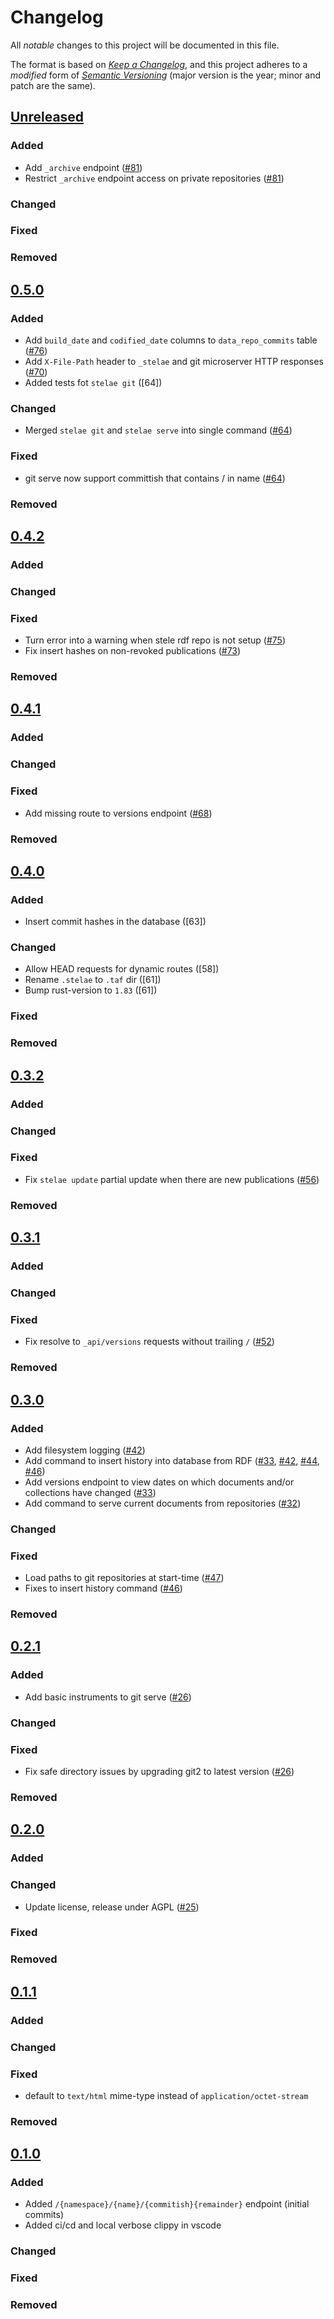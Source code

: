 # Changelog

All _notable_ changes to this project will be documented in this file.

The format is based on _[Keep a Changelog][keepachangelog]_,
and this project adheres to a _modified_ form of _[Semantic Versioning][semver]_
(major version is the year; minor and patch are the same).

## [Unreleased]

### Added

- Add `_archive` endpoint ([#81])
- Restrict `_archive` endpoint access on private repositories ([#81])

### Changed

### Fixed

### Removed

[#81]: https://github.com/openlawlibrary/stelae/pull/81

## [0.5.0]

### Added

- Add `build_date` and `codified_date` columns to `data_repo_commits` table ([#76])
- Add `X-File-Path` header to `_stelae` and git microserver HTTP responses ([#70])
- Added tests fot `stelae git` ([64])

### Changed

- Merged `stelae git` and `stelae serve` into single command ([#64])

### Fixed

- git serve now support committish that contains / in name ([#64])

### Removed

[#76]: https://github.com/openlawlibrary/stelae/pull/76
[#70]: https://github.com/openlawlibrary/stelae/pull/70
[#64]: https://github.com/openlawlibrary/stelae/pull/64

## [0.4.2]

### Added

### Changed

### Fixed

- Turn error into a warning when stele rdf repo is not setup ([#75])
- Fix insert hashes on non-revoked publications ([#73])

### Removed

[#75]: https://github.com/openlawlibrary/stelae/pull/75
[#73]: https://github.com/openlawlibrary/stelae/pull/73


## [0.4.1]

### Added

### Changed

### Fixed

- Add missing route to versions endpoint ([#68])

### Removed

[#68]: https://github.com/openlawlibrary/stelae/pull/68

## [0.4.0]

### Added

- Insert commit hashes in the database ([63])

### Changed

- Allow HEAD requests for dynamic routes ([58])
- Rename `.stelae` to `.taf` dir ([61])
- Bump rust-version to `1.83` ([61])

### Fixed

### Removed

[#63]: https://github.com/openlawlibrary/stelae/pull/63
[#61]: https://github.com/openlawlibrary/stelae/pull/61
[#58]: https://github.com/openlawlibrary/stelae/pull/58

## [0.3.2]

### Added

### Changed

### Fixed

- Fix `stelae update` partial update when there are new publications ([#56])

### Removed

[#56]: https://github.com/openlawlibrary/stelae/pull/56

## [0.3.1]

### Added

### Changed

### Fixed

- Fix resolve to `_api/versions` requests without trailing `/` ([#52])

### Removed

[#52]: https://github.com/openlawlibrary/stelae/pull/52

## [0.3.0]

### Added

- Add filesystem logging ([#42])
- Add command to insert history into database from RDF ([#33], [#42], [#44], [#46])
- Add versions endpoint to view dates on which documents and/or collections have changed ([#33])
- Add command to serve current documents from repositories ([#32])

### Changed

### Fixed

- Load paths to git repositories at start-time ([#47])
- Fixes to insert history command ([#46])

### Removed

[#47]: https://github.com/openlawlibrary/stelae/pull/47
[#46]: https://github.com/openlawlibrary/stelae/pull/46
[#44]: https://github.com/openlawlibrary/stelae/pull/44
[#42]: https://github.com/openlawlibrary/stelae/pull/42
[#33]: https://github.com/openlawlibrary/stelae/pull/33
[#32]: https://github.com/openlawlibrary/stelae/pull/32

## [0.2.1]

### Added

- Add basic instruments to git serve ([#26])

### Changed

### Fixed

- Fix safe directory issues by upgrading git2 to latest version ([#26])

### Removed

[#26]: https://github.com/openlawlibrary/stelae/pull/26

## [0.2.0]

### Added

### Changed

- Update license, release under AGPL ([#25])

### Fixed

### Removed

[#25]: https://github.com/openlawlibrary/stelae/pull/25

## [0.1.1]

### Added

### Changed

### Fixed

- default to `text/html` mime-type instead of `application/octet-stream`

### Removed

## [0.1.0]

### Added

- Added `/{namespace}/{name}/{commitish}{remainder}` endpoint (initial commits)
- Added ci/cd and local verbose clippy in vscode

### Changed

### Fixed

### Removed

[Unreleased]: https://github.com/openlawlibrary/stelae/compare/v0.5.0...HEAD
[0.5.0]: https://github.com/openlawlibrary/stelae/compare/v0.4.2...v0.5.0
[0.4.2]: https://github.com/openlawlibrary/stelae/compare/v0.4.1...v0.4.2
[0.4.1]: https://github.com/openlawlibrary/stelae/compare/v0.4.0...v0.4.1
[0.4.0]: https://github.com/openlawlibrary/stelae/compare/v0.3.2...v0.4.0
[0.3.2]: https://github.com/openlawlibrary/stelae/compare/v0.3.1...v0.3.2
[0.3.1]: https://github.com/openlawlibrary/stelae/compare/v0.3.0...v0.3.1
[0.3.0]: https://github.com/openlawlibrary/stelae/compare/v0.2.1...v0.3.0
[0.2.1]: https://github.com/openlawlibrary/stelae/compare/v0.2.0...v0.2.1
[0.2.0]: https://github.com/openlawlibrary/stelae/compare/v0.1.1...v0.2.0
[0.1.1]: https://github.com/openlawlibrary/stelae/compare/v0.1.0...v0.1.1
[0.1.0]: https://github.com/openlawlibrary/stelae/compare/2b01423c06369f5f0f168ae4c4698371d713ede7...v0.1.0

[keepachangelog]: https://keepachangelog.com/en/1.0.0/
[semver]: https://semver.org/spec/v2.0.0.html